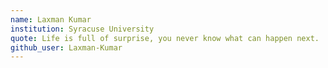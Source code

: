 ```yaml
---
name: Laxman Kumar
institution: Syracuse University
quote: Life is full of surprise, you never know what can happen next.
github_user: Laxman-Kumar
---
```

